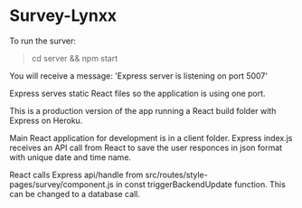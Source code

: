 # Survey-Lynxx

To run the surver:
>cd server && npm start

You will receive a message: 'Express server is listening on port 5007'


Express serves static React files so the application is using one port.

This is a production version of the app running a React build folder with Express on Heroku. 

Main React application for development is in a client folder. 
Express index.js receives an API call from React to save the user responces in json format with unique date and time name. 

React calls Express api/handle from src/routes/style-pages/survey/component.js in const triggerBackendUpdate function. This can be changed to a database call. 
